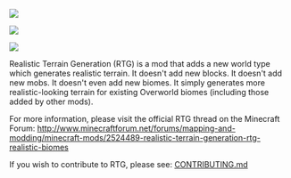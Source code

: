 ![](http://i.imgur.com/fntMwQe.png)

![](http://i.imgur.com/FcLR7Mq.gif)

![](http://i.imgur.com/YUyTPsc.png)

Realistic Terrain Generation (RTG) is a mod that adds a new world type which generates realistic terrain. It doesn't add new blocks. It doesn't add new mobs. It doesn't even add new biomes. It simply generates more realistic-looking terrain for existing Overworld biomes (including those added by other mods).

For more information, please visit the official RTG thread on the Minecraft Forum: http://www.minecraftforum.net/forums/mapping-and-modding/minecraft-mods/2524489-realistic-terrain-generation-rtg-realistic-biomes

If you wish to contribute to RTG, please see: [CONTRIBUTING.md](../../tree/dev/.github/CONTRIBUTING.md)
